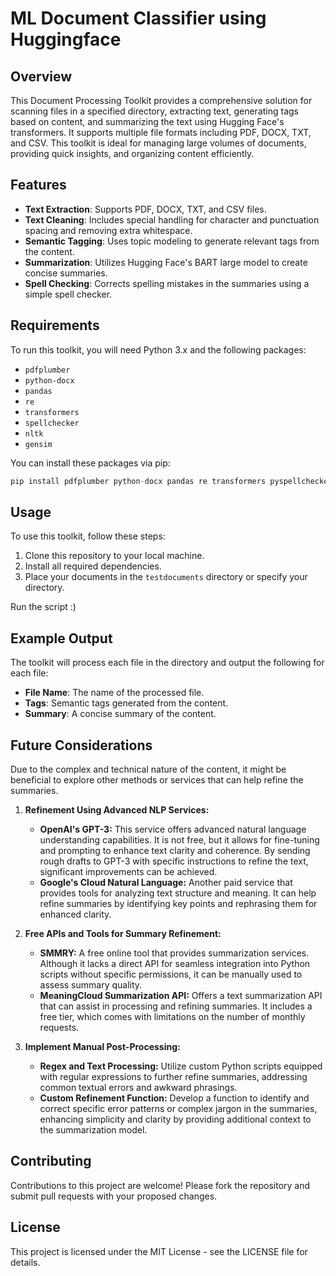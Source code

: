 # ML Document Classifier using Huggingface

## Overview
This Document Processing Toolkit provides a comprehensive solution for scanning files in a specified directory, extracting text, generating tags based on content, and summarizing the text using Hugging Face's transformers. It supports multiple file formats including PDF, DOCX, TXT, and CSV. This toolkit is ideal for managing large volumes of documents, providing quick insights, and organizing content efficiently.

## Features
- **Text Extraction**: Supports PDF, DOCX, TXT, and CSV files.
- **Text Cleaning**: Includes special handling for character and punctuation spacing and removing extra whitespace.
- **Semantic Tagging**: Uses topic modeling to generate relevant tags from the content.
- **Summarization**: Utilizes Hugging Face's BART large model to create concise summaries.
- **Spell Checking**: Corrects spelling mistakes in the summaries using a simple spell checker.

## Requirements
To run this toolkit, you will need Python 3.x and the following packages:
- `pdfplumber`
- `python-docx`
- `pandas`
- `re`
- `transformers`
- `spellchecker`
- `nltk`
- `gensim`

You can install these packages via pip:
```python
pip install pdfplumber python-docx pandas re transformers pyspellchecker nltk gensim
```



## Usage
To use this toolkit, follow these steps:

1. Clone this repository to your local machine.
2. Install all required dependencies.
3. Place your documents in the `testdocuments` directory or specify your directory.

Run the script :)

## Example Output
The toolkit will process each file in the directory and output the following for each file:
- **File Name**: The name of the processed file.
- **Tags**: Semantic tags generated from the content.
- **Summary**: A concise summary of the content.

## Future Considerations
Due to the complex and technical nature of the content, it might be beneficial to explore other methods or services that can help refine the summaries.

1. **Refinement Using Advanced NLP Services:**
   - **OpenAI's GPT-3:** This service offers advanced natural language understanding capabilities. It is not free, but it allows for fine-tuning and prompting to enhance text clarity and coherence. By sending rough drafts to GPT-3 with specific instructions to refine the text, significant improvements can be achieved.
   - **Google's Cloud Natural Language:** Another paid service that provides tools for analyzing text structure and meaning. It can help refine summaries by identifying key points and rephrasing them for enhanced clarity.

2. **Free APIs and Tools for Summary Refinement:**
   - **SMMRY:** A free online tool that provides summarization services. Although it lacks a direct API for seamless integration into Python scripts without specific permissions, it can be manually used to assess summary quality.
   - **MeaningCloud Summarization API:** Offers a text summarization API that can assist in processing and refining summaries. It includes a free tier, which comes with limitations on the number of monthly requests.

3. **Implement Manual Post-Processing:**
   - **Regex and Text Processing:** Utilize custom Python scripts equipped with regular expressions to further refine summaries, addressing common textual errors and awkward phrasings.
   - **Custom Refinement Function:** Develop a function to identify and correct specific error patterns or complex jargon in the summaries, enhancing simplicity and clarity by providing additional context to the summarization model.


## Contributing
Contributions to this project are welcome! Please fork the repository and submit pull requests with your proposed changes.

## License
This project is licensed under the MIT License - see the LICENSE file for details.
